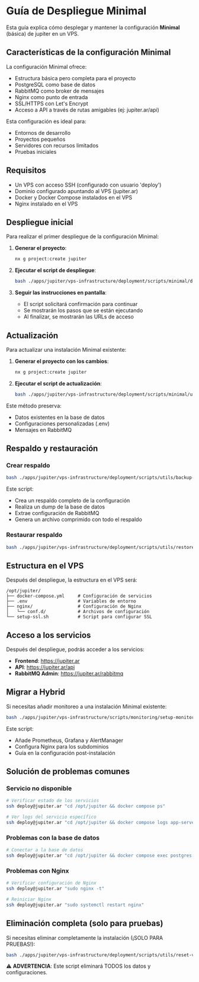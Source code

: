 # Guía de Despliegue Minimal

Esta guía explica cómo desplegar y mantener la configuración **Minimal** (básica) de jupiter en un VPS.

## Características de la configuración Minimal

La configuración Minimal ofrece:

- Estructura básica pero completa para el proyecto
- PostgreSQL como base de datos
- RabbitMQ como broker de mensajes
- Nginx como punto de entrada
- SSL/HTTPS con Let's Encrypt
- Acceso a API a través de rutas amigables (ej: jupiter.ar/api)

Esta configuración es ideal para:

- Entornos de desarrollo
- Proyectos pequeños
- Servidores con recursos limitados
- Pruebas iniciales

## Requisitos

- Un VPS con acceso SSH (configurado con usuario 'deploy')
- Dominio configurado apuntando al VPS (jupiter.ar)
- Docker y Docker Compose instalados en el VPS
- Nginx instalado en el VPS

## Despliegue inicial

Para realizar el primer despliegue de la configuración Minimal:

1. **Generar el proyecto**:

   ```bash
   nx g project:create jupiter
   ```

2. **Ejecutar el script de despliegue**:

   ```bash
   bash ./apps/jupiter/vps-infrastructure/deployment/scripts/minimal/deploy-minimal.sh
   ```

3. **Seguir las instrucciones en pantalla**:
   - El script solicitará confirmación para continuar
   - Se mostrarán los pasos que se están ejecutando
   - Al finalizar, se mostrarán las URLs de acceso

## Actualización

Para actualizar una instalación Minimal existente:

1. **Generar el proyecto con los cambios**:

   ```bash
   nx g project:create jupiter
   ```

2. **Ejecutar el script de actualización**:
   ```bash
   bash ./apps/jupiter/vps-infrastructure/deployment/scripts/minimal/update-minimal.sh
   ```

Este método preserva:

- Datos existentes en la base de datos
- Configuraciones personalizadas (.env)
- Mensajes en RabbitMQ

## Respaldo y restauración

### Crear respaldo

```bash
bash ./apps/jupiter/vps-infrastructure/deployment/scripts/utils/backup-vps.sh
```

Este script:

- Crea un respaldo completo de la configuración
- Realiza un dump de la base de datos
- Extrae configuración de RabbitMQ
- Genera un archivo comprimido con todo el respaldo

### Restaurar respaldo

```bash
bash ./apps/jupiter/vps-infrastructure/deployment/scripts/utils/restore-vps.sh ruta/al/respaldo
```

## Estructura en el VPS

Después del despliegue, la estructura en el VPS será:

```
/opt/jupiter/
├── docker-compose.yml     # Configuración de servicios
├── .env                   # Variables de entorno
├── nginx/                 # Configuración de Nginx
│   └── conf.d/            # Archivos de configuración
└── setup-ssl.sh           # Script para configurar SSL
```

## Acceso a los servicios

Después del despliegue, podrás acceder a los servicios:

- **Frontend**: https://jupiter.ar
- **API**: https://jupiter.ar/api
- **RabbitMQ Admin**: https://jupiter.ar/rabbitmq

## Migrar a Hybrid

Si necesitas añadir monitoreo a una instalación Minimal existente:

```bash
bash ./apps/jupiter/vps-infrastructure/scripts/monitoring/setup-monitoring.sh
```

Este script:

- Añade Prometheus, Grafana y AlertManager
- Configura Nginx para los subdominios
- Guía en la configuración post-instalación

## Solución de problemas comunes

### Servicio no disponible

```bash
# Verificar estado de los servicios
ssh deploy@jupiter.ar "cd /opt/jupiter && docker compose ps"

# Ver logs del servicio específico
ssh deploy@jupiter.ar "cd /opt/jupiter && docker compose logs app-server"
```

### Problemas con la base de datos

```bash
# Conectar a la base de datos
ssh deploy@jupiter.ar "cd /opt/jupiter && docker compose exec postgres psql -U postgres jupiter"
```

### Problemas con Nginx

```bash
# Verificar configuración de Nginx
ssh deploy@jupiter.ar "sudo nginx -t"

# Reiniciar Nginx
ssh deploy@jupiter.ar "sudo systemctl restart nginx"
```

## Eliminación completa (solo para pruebas)

Si necesitas eliminar completamente la instalación (¡SOLO PARA PRUEBAS!):

```bash
bash ./apps/jupiter/vps-infrastructure/deployment/scripts/utils/reset-vps.sh
```

⚠️ **ADVERTENCIA**: Este script eliminará TODOS los datos y configuraciones.
